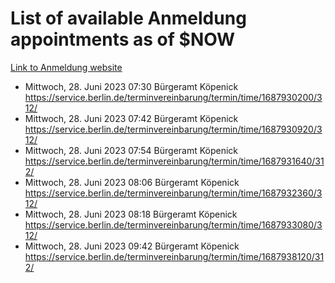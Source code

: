 # List of available Anmeldung appointments as of $NOW
[Link to Anmeldung website](https://service.berlin.de/terminvereinbarung/termin/tag.php?termin=1&anliegen[]=120686&dienstleisterlist=122210,122217,327316,122219,327312,122227,327314,122231,327346,122243,327348,122254,122252,329742,122260,329745,122262,329748,122271,327278,122273,327274,122277,327276,330436,122280,327294,122282,327290,122284,327292,122291,327270,122285,327266,122286,327264,122296,327268,150230,329760,122297,327286,122294,327284,122312,329763,122314,329775,122304,327330,122311,327334,122309,327332,317869,122281,327352,122279,329772,122283,122276,327324,122274,327326,122267,329766,122246,327318,122251,327320,122257,327322,122208,327298,122226,327300&herkunft=http%3A%2F%2Fservice.berlin.de%2Fdienstleistung%2F120686%2F)
- Mittwoch, 28. Juni 2023 07:30 Bürgeramt Köpenick https://service.berlin.de/terminvereinbarung/termin/time/1687930200/312/
- Mittwoch, 28. Juni 2023 07:42 Bürgeramt Köpenick https://service.berlin.de/terminvereinbarung/termin/time/1687930920/312/
- Mittwoch, 28. Juni 2023 07:54 Bürgeramt Köpenick https://service.berlin.de/terminvereinbarung/termin/time/1687931640/312/
- Mittwoch, 28. Juni 2023 08:06 Bürgeramt Köpenick https://service.berlin.de/terminvereinbarung/termin/time/1687932360/312/
- Mittwoch, 28. Juni 2023 08:18 Bürgeramt Köpenick https://service.berlin.de/terminvereinbarung/termin/time/1687933080/312/
- Mittwoch, 28. Juni 2023 09:42 Bürgeramt Köpenick https://service.berlin.de/terminvereinbarung/termin/time/1687938120/312/
